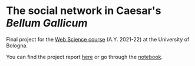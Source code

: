 # The social network in Caesar's *Bellum Gallicum*
 
Final project for the [Web Science course](https://www.unibo.it/en/teaching/course-unit-catalogue/course-unit/2021/455039) (A.Y. 2021-22) at the University of Bologna.

You can find the project report [here](https://github.com/eliarizzetto/ws_final_project/blob/main/bellum_gallicum_network.pdf) or go through the [notebook](https://github.com/eliarizzetto/ws_final_project/blob/main/BG_net.ipynb).

